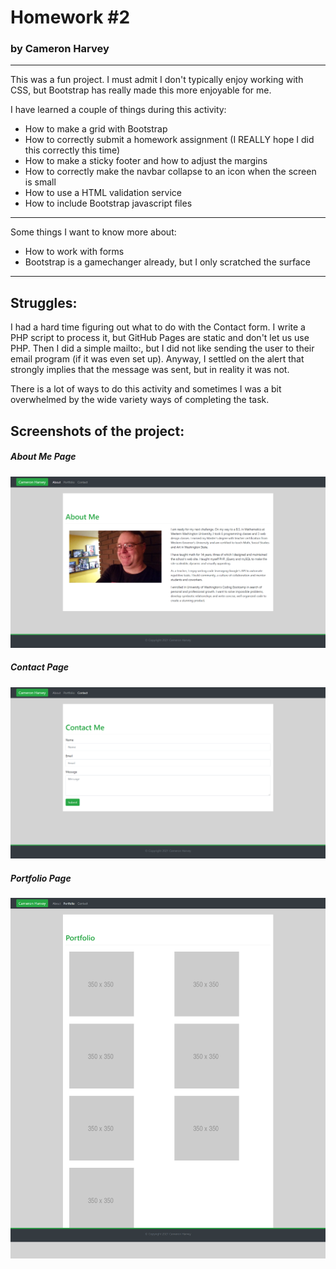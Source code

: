# Homework #2

### by Cameron Harvey

---

This was a fun project.  I must admit I don't typically enjoy working with CSS, but Bootstrap has really made this more enjoyable for me.

I have learned a couple of things during this activity:
- How to make a grid with Bootstrap
- How to correctly submit a homework assignment (I REALLY hope I did this correctly this time)
- How to make a sticky footer and how to adjust the margins
- How to correctly make the navbar collapse to an icon when the screen is small
- How to use a HTML validation service
- How to include Bootstrap javascript files

---

Some things I want to know more about:
- How to work with forms
- Bootstrap is a gamechanger already, but I only scratched the surface

---

## Struggles:

I had a hard time figuring out what to do with the Contact form.  I write a PHP script to process it, but GitHub Pages are static and don't let us use PHP.  Then I did a simple mailto:, but I did not like sending the user to their email program (if it was even set up).  Anyway, I settled on the alert that strongly implies that the message was sent, but in reality it was not.

There is a lot of ways to do this activity and sometimes I was a bit overwhelmed by the wide variety ways of completing the task.

## Screenshots of the project:

##### About Me Page
![About Me Page](Assets/Images/about.png)

##### Contact Page
![Contact Page](Assets/Images/contact.png)

##### Portfolio Page
![Portfolio Page](Assets/Images/portfolio.png)